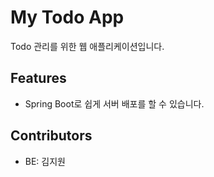 # My Todo App

Todo 관리를 위한 웹 애플리케이션입니다.

## Features

- Spring Boot로 쉽게 서버 배포를 할 수 있습니다.

## Contributors

- BE: 김지원


